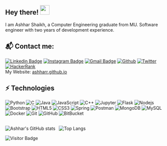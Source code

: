 ## Hey there! <img src="https://raw.githubusercontent.com/aemmadi/aemmadi/master/wave.gif" width="30px">

I am Ashhar Shaikh, a Computer Engineering graduate from MU. Software engineer with two years of development experience.

## 📬 Contact me: 

[![Linkedin Badge](https://img.shields.io/badge/-LinkedIn-blue?style=flat-square&logo=Linkedin&logoColor=white&link=https://www.linkedin.com/in/ashharshaikh/)](https://www.linkedin.com/in/ashharshaikh/)
[![Instagram Badge](https://img.shields.io/badge/-Instagram-purple?style=flat-square&logo=instagram&logoColor=white&link=https://instagram.com/ashharr/)](https://instagram.com/ashharr)
[![Gmail Badge](https://img.shields.io/badge/-Gmail-c14438?style=flat-square&logo=Gmail&logoColor=white&link=mailto:shaikh.ashhar6@gmail.com)](mailto:shaikh.ashhar6@gmail.com)
[![Github](https://img.shields.io/badge/GitHub-100000?style=flat-square&logo=github&logoColor=white&link=https://www.github.com/ashharr)](https://www.github.com/ashharr)
[![Twitter](https://img.shields.io/badge/Twitter-1DA1F2?style=flat-square&logo=twitter&logoColor=white&link=https://www.twitter.com/notashhar)](https://www.twitter.com/notashhar)
[![HackerRank](https://img.shields.io/badge/-HackerRank-black?style=flat-square&logo=github&logoColor=white&link=https://www.hackerrank.com/ashharr)](https://www.hackerrank.com/ashharr)  
My Website: [ashharr.github.io](https://ashharr.github.io)




## ⚡ Technologies

![Python](https://img.shields.io/badge/Python-563D7C?style=flat-square&logo=Python&logoColor=white)
![C](https://img.shields.io/badge/C-00599C?style=flat-square&logo=c&logoColor=white)
![Java](https://img.shields.io/badge/-Java-00599C?style=flat-square&logo=Java&logoColor=red)
![JavaScript](https://img.shields.io/badge/-JavaScript-black?style=flat-square&logo=javascript)
![C++](https://img.shields.io/badge/-C++-00599C?style=flat-square&logo=c&logoColor=red)
![Jupyter](https://img.shields.io/badge/Jupyter-F37626.svg?&style=flat-square&logo=Jupyter&logoColor=white)
![Flask](https://img.shields.io/badge/Flask-000000?style=flat-square&logo=flask&logoColor=white)
![Nodejs](https://img.shields.io/badge/-Nodejs-purple?style=flat-square&logo=Node.js)
![Bootstrap](https://img.shields.io/badge/-Bootstrap-black?style=flat-square&logo=bootstrap)
![HTML5](https://img.shields.io/badge/-HTML5-E34F26?style=flat-square&logo=html5&logoColor=white)
![CSS3](https://img.shields.io/badge/-CSS3-1572B6?style=flat-square&logo=css3)
![Spring](https://img.shields.io/badge/-Spring-563D7C?style=flat-square&logo=spring)
![Postman](https://img.shields.io/badge/Postman-F37626?style=flat-square&logo&logo=Postman&logoColor=orange)
![MongoDB](https://img.shields.io/badge/-MongoDB-8E2959?style=flat-square&logo=mongodb)
![MySQL](https://img.shields.io/badge/-MySQL-black?style=flat-square&logo=mysql)
![Docker](https://img.shields.io/badge/-Docker-8E2959?style=flat-square&logo=docker)
![Git](https://img.shields.io/badge/-Git-black?style=flat-square&logo=git)
![GitHub](https://img.shields.io/badge/-GitHub-181717?style=flat-square&logo=github)
![BitBucket](https://img.shields.io/badge/-BitBucket-darkblue?style=flat-square&logo=bitbucket)  
<br>

![Ashhar's GitHub stats](https://github-readme-stats-ruby-one.vercel.app/api?username=ashharr&show_icons=true&layout=compact&theme=transparent)
 
![Top Langs](https://github-readme-stats-ruby-one.vercel.app/api/top-langs/?username=ashharr&layout=compact&theme=transparent)


![Visitor Badge](https://visitor-badge.laobi.icu/badge?page_id=ashharr)
